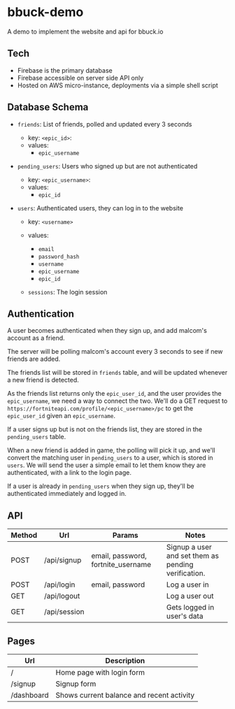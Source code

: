 # bbuck-demo

A demo to implement the website and api for bbuck.io

## Tech

- Firebase is the primary database
- Firebase accessible on server side API only
- Hosted on AWS micro-instance, deployments via a simple shell script

## Database Schema
- `friends`: List of friends, polled and updated every 3 seconds
  - key: `<epic_id>`:
  - values:
    - `epic_username`

- `pending_users`: Users who signed up but are not authenticated
  - key: `<epic_username>`:
  - values:
    - `epic_id`

- `users`: Authenticated users, they can log in to the website
  - key: `<username>`
  - values:
    - `email`
    - `password_hash`
    - `username`
    - `epic_username`
    - `epic_id`

  - `sessions`: The login session

## Authentication

A user becomes authenticated when they sign up, and add malcom's account as a friend.

The server will be polling malcom's account every 3 seconds to see if new friends are added.

The friends list will be stored in `friends` table, and will be updated whenever a new friend is detected.

As the friends list returns only the `epic_user_id`, and the user provides the `epic_username`, we need a way to connect the two.
We'll do a GET request to `https://fortniteapi.com/profile/<epic_username>/pc` to get the `epic_user_id` given an `epic_username`.

If a user signs up but is not on the friends list, they are stored in the `pending_users` table.

When a new friend is added in game, the polling will pick it up, and we'll convert the matching user in `pending_users` to a user, which is stored in `users`.  We will send the user a simple email to let them know they are authenticated, with a link to the login page.

If a user is already in `pending_users` when they sign up, they'll be authenticated immediately and logged in.


## API
| Method | Url            | Params| Notes |
| ------ | -------------- | ----- | ----- |
| POST   | /api/signup    | email, password, fortnite_username | Signup a user and set them as pending verification. |
| POST   | /api/login     | email, password | Log a user in |
| GET    | /api/logout    | | Log a user out
| GET    | /api/session   | | Gets logged in user's data |

## Pages
| Url        | Description
| ---------- | -------------- |
| /          | Home page with login form |
| /signup    | Signup form    |
| /dashboard | Shows current balance and recent activity |


